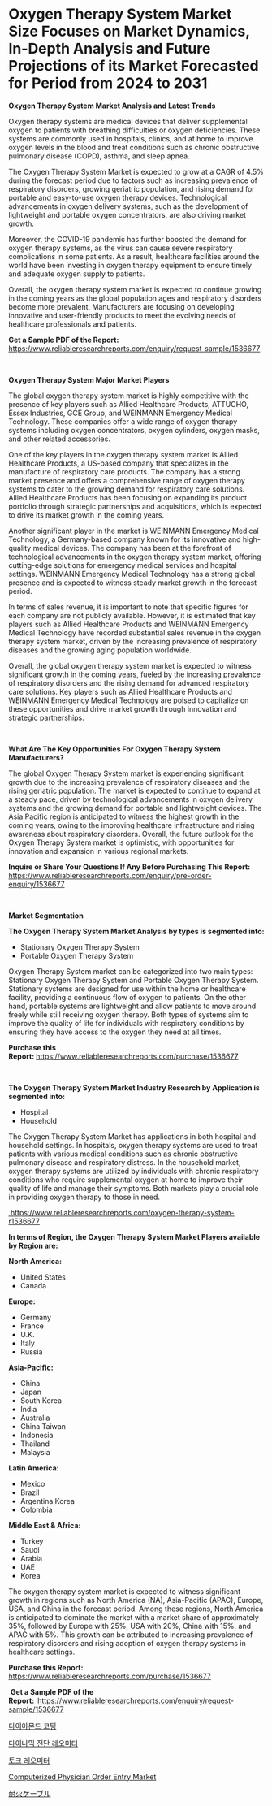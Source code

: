 <p><h1>Oxygen Therapy System Market Size Focuses on Market Dynamics, In-Depth Analysis and Future Projections of its Market Forecasted for Period from 2024 to 2031</h1></p><p><strong>Oxygen Therapy System Market Analysis and Latest Trends</strong></p>
<p><p>Oxygen therapy systems are medical devices that deliver supplemental oxygen to patients with breathing difficulties or oxygen deficiencies. These systems are commonly used in hospitals, clinics, and at home to improve oxygen levels in the blood and treat conditions such as chronic obstructive pulmonary disease (COPD), asthma, and sleep apnea.</p><p>The Oxygen Therapy System Market is expected to grow at a CAGR of 4.5% during the forecast period due to factors such as increasing prevalence of respiratory disorders, growing geriatric population, and rising demand for portable and easy-to-use oxygen therapy devices. Technological advancements in oxygen delivery systems, such as the development of lightweight and portable oxygen concentrators, are also driving market growth.</p><p>Moreover, the COVID-19 pandemic has further boosted the demand for oxygen therapy systems, as the virus can cause severe respiratory complications in some patients. As a result, healthcare facilities around the world have been investing in oxygen therapy equipment to ensure timely and adequate oxygen supply to patients.</p><p>Overall, the oxygen therapy system market is expected to continue growing in the coming years as the global population ages and respiratory disorders become more prevalent. Manufacturers are focusing on developing innovative and user-friendly products to meet the evolving needs of healthcare professionals and patients.</p></p>
<p><strong>Get a Sample PDF of the Report:&nbsp;</strong> <a href="https://www.reliableresearchreports.com/enquiry/request-sample/1536677">https://www.reliableresearchreports.com/enquiry/request-sample/1536677</a></p>
<p>&nbsp;</p>
<p><strong>Oxygen Therapy System Major Market Players</strong></p>
<p><p>The global oxygen therapy system market is highly competitive with the presence of key players such as Allied Healthcare Products, ATTUCHO, Essex Industries, GCE Group, and WEINMANN Emergency Medical Technology. These companies offer a wide range of oxygen therapy systems including oxygen concentrators, oxygen cylinders, oxygen masks, and other related accessories.</p><p>One of the key players in the oxygen therapy system market is Allied Healthcare Products, a US-based company that specializes in the manufacture of respiratory care products. The company has a strong market presence and offers a comprehensive range of oxygen therapy systems to cater to the growing demand for respiratory care solutions. Allied Healthcare Products has been focusing on expanding its product portfolio through strategic partnerships and acquisitions, which is expected to drive its market growth in the coming years.</p><p>Another significant player in the market is WEINMANN Emergency Medical Technology, a Germany-based company known for its innovative and high-quality medical devices. The company has been at the forefront of technological advancements in the oxygen therapy system market, offering cutting-edge solutions for emergency medical services and hospital settings. WEINMANN Emergency Medical Technology has a strong global presence and is expected to witness steady market growth in the forecast period.</p><p>In terms of sales revenue, it is important to note that specific figures for each company are not publicly available. However, it is estimated that key players such as Allied Healthcare Products and WEINMANN Emergency Medical Technology have recorded substantial sales revenue in the oxygen therapy system market, driven by the increasing prevalence of respiratory diseases and the growing aging population worldwide.</p><p>Overall, the global oxygen therapy system market is expected to witness significant growth in the coming years, fueled by the increasing prevalence of respiratory disorders and the rising demand for advanced respiratory care solutions. Key players such as Allied Healthcare Products and WEINMANN Emergency Medical Technology are poised to capitalize on these opportunities and drive market growth through innovation and strategic partnerships.</p></p>
<p>&nbsp;</p>
<p><strong>What Are The Key Opportunities For Oxygen Therapy System Manufacturers?</strong></p>
<p><p>The global Oxygen Therapy System market is experiencing significant growth due to the increasing prevalence of respiratory diseases and the rising geriatric population. The market is expected to continue to expand at a steady pace, driven by technological advancements in oxygen delivery systems and the growing demand for portable and lightweight devices. The Asia Pacific region is anticipated to witness the highest growth in the coming years, owing to the improving healthcare infrastructure and rising awareness about respiratory disorders. Overall, the future outlook for the Oxygen Therapy System market is optimistic, with opportunities for innovation and expansion in various regional markets.</p></p>
<p><strong>Inquire or Share Your Questions If Any Before Purchasing This Report:</strong> <a href="https://www.reliableresearchreports.com/enquiry/pre-order-enquiry/1536677">https://www.reliableresearchreports.com/enquiry/pre-order-enquiry/1536677</a></p>
<p>&nbsp;</p>
<p><strong>Market Segmentation</strong></p>
<p><strong>The Oxygen Therapy System Market Analysis by types is segmented into:</strong></p>
<p><ul><li>Stationary Oxygen Therapy System</li><li>Portable Oxygen Therapy System</li></ul></p>
<p><p>Oxygen Therapy System market can be categorized into two main types: Stationary Oxygen Therapy System and Portable Oxygen Therapy System. Stationary systems are designed for use within the home or healthcare facility, providing a continuous flow of oxygen to patients. On the other hand, portable systems are lightweight and allow patients to move around freely while still receiving oxygen therapy. Both types of systems aim to improve the quality of life for individuals with respiratory conditions by ensuring they have access to the oxygen they need at all times.</p></p>
<p><strong>Purchase this Report:&nbsp;</strong><a href="https://www.reliableresearchreports.com/purchase/1536677">https://www.reliableresearchreports.com/purchase/1536677</a></p>
<p>&nbsp;</p>
<p><strong>The Oxygen Therapy System Market Industry Research by Application is segmented into:</strong></p>
<p><ul><li>Hospital</li><li>Household</li></ul></p>
<p><p>The Oxygen Therapy System Market has applications in both hospital and household settings. In hospitals, oxygen therapy systems are used to treat patients with various medical conditions such as chronic obstructive pulmonary disease and respiratory distress. In the household market, oxygen therapy systems are utilized by individuals with chronic respiratory conditions who require supplemental oxygen at home to improve their quality of life and manage their symptoms. Both markets play a crucial role in providing oxygen therapy to those in need.</p></p>
<p><a href="https://www.reliableresearchreports.com/oxygen-therapy-system-r1536677">&nbsp;https://www.reliableresearchreports.com/oxygen-therapy-system-r1536677</a></p>
<p><strong>In terms of Region, the Oxygen Therapy System Market Players available by Region are:</strong></p>
<p>
    <p> <strong> North America: </strong>
        <ul>
            <li>United States</li>
            <li>Canada</li>
        </ul>
        </p> 
    <p> <strong> Europe: </strong>
        <ul>
            <li>Germany</li>
            <li>France</li>
            <li>U.K.</li>
            <li>Italy</li>
            <li>Russia</li>
        </ul>
        </p> 
    <p> <strong> Asia-Pacific: </strong>
        <ul>
            <li>China</li>
            <li>Japan</li>
            <li>South Korea</li>
            <li>India</li>
            <li>Australia</li>
            <li>China Taiwan</li>
            <li>Indonesia</li>
            <li>Thailand</li>
            <li>Malaysia</li>
        </ul>
        </p> 
    <p> <strong> Latin America: </strong>
        <ul>
            <li>Mexico</li>
            <li>Brazil</li>
            <li>Argentina Korea</li>
            <li>Colombia</li>
        </ul>
        </p> 
    <p> <strong> Middle East & Africa: </strong>
        <ul>
            <li>Turkey</li>
            <li>Saudi</li>
            <li>Arabia</li>
            <li>UAE</li>
            <li>Korea</li>
        </ul>
    </p>
    </p>
<p><p>The oxygen therapy system market is expected to witness significant growth in regions such as North America (NA), Asia-Pacific (APAC), Europe, USA, and China in the forecast period. Among these regions, North America is anticipated to dominate the market with a market share of approximately 35%, followed by Europe with 25%, USA with 20%, China with 15%, and APAC with 5%. This growth can be attributed to increasing prevalence of respiratory disorders and rising adoption of oxygen therapy systems in healthcare settings.</p></p>
<p><strong>Purchase this Report: </strong><a href="https://www.reliableresearchreports.com/purchase/1536677">https://www.reliableresearchreports.com/purchase/1536677</a></p>
<p>&nbsp;<strong>Get a Sample PDF of the Report:&nbsp;&nbsp;</strong><a href="https://www.reliableresearchreports.com/enquiry/request-sample/1536677">https://www.reliableresearchreports.com/enquiry/request-sample/1536677</a></p>
<p><strong></strong></p>
<p><p><a href="https://medium.com/@earlfeffersj/%EB%8B%A4%EC%9D%B4%EC%95%84%EB%AA%AC%EB%93%9C-%EC%BD%94%ED%8C%85-%EC%8B%9C%EC%9E%A5-2031%EB%85%84%EA%B9%8C%EC%A7%80%EC%9D%98-%EB%8F%99%ED%96%A5-%EC%98%88%EC%B8%A1-%EB%B0%8F-%EA%B2%BD%EC%9F%81-%EB%B6%84%EC%84%9D-7878b72e1563">다이아몬드 코팅</a></p><p><a href="https://github.com/Hubertstyenger6685/Market-Research-Report-List-1/blob/main/299430545898.md">다이나믹 전단 레오미터</a></p><p><a href="https://github.com/anton65482023/Market-Research-Report-List-1/blob/main/913714645899.md">토크 레오미터</a></p><p><a href="https://www.linkedin.com/pulse/analyzing-computerized-physician-order-entry-market-global-yyyve?trackingId=KlzKJeagwo4UGZwL8cPKMw%3D%3D">Computerized Physician Order Entry Market</a></p><p><a href="https://medium.com/@kamdeall7845/%E8%80%90%E7%81%AB%E3%82%B1%E3%83%BC%E3%83%96%E3%83%AB%E5%B8%82%E5%A0%B4-%E5%B8%82%E5%A0%B4%E3%82%B7%E3%82%A7%E3%82%A2-%E5%B8%82%E5%A0%B4%E5%8B%95%E5%90%91-%E3%81%8A%E3%82%88%E3%81%B3%E5%B0%86%E6%9D%A5%E3%81%AE%E6%88%90%E9%95%B7%E3%82%92%E6%8E%A2%E3%82%8B-a02f736db659">耐火ケーブル</a></p></p>